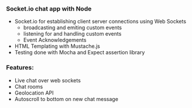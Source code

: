 ### Socket.io chat app with Node

- Socket.io for establishing client server connections using Web Sockets
  - broadcasting and emiting custom events
  - listening for and handling custom events
  - Event Acknowledgements
- HTML Templating with Mustache.js
- Testing done with Mocha and Expect assertion library

### Features:

- Live chat over web sockets
- Chat rooms
- Geolocation API
- Autoscroll to bottom on new chat message

